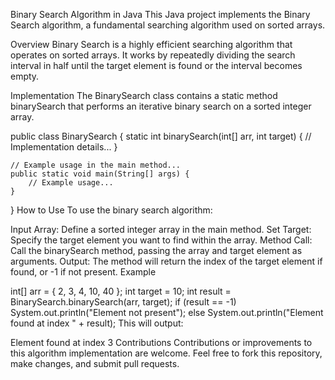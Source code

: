 
Binary Search Algorithm in Java
This Java project implements the Binary Search algorithm, a fundamental searching algorithm used on sorted arrays.

Overview
Binary Search is a highly efficient searching algorithm that operates on sorted arrays. It works by repeatedly dividing the search interval in half until the target element is found or the interval becomes empty.

Implementation
The BinarySearch class contains a static method binarySearch that performs an iterative binary search on a sorted integer array.


public class BinarySearch {
    static int binarySearch(int[] arr, int target) {
        // Implementation details...
    }

    // Example usage in the main method...
    public static void main(String[] args) {
        // Example usage...
    }
}
How to Use
To use the binary search algorithm:

Input Array: Define a sorted integer array in the main method.
Set Target: Specify the target element you want to find within the array.
Method Call: Call the binarySearch method, passing the array and target element as arguments.
Output: The method will return the index of the target element if found, or -1 if not present.
Example

int[] arr = { 2, 3, 4, 10, 40 };
int target = 10;
int result = BinarySearch.binarySearch(arr, target);
if (result == -1)
    System.out.println("Element not present");
else
    System.out.println("Element found at index " + result);
This will output:


Element found at index 3
Contributions
Contributions or improvements to this algorithm implementation are welcome. Feel free to fork this repository, make changes, and submit pull requests.

